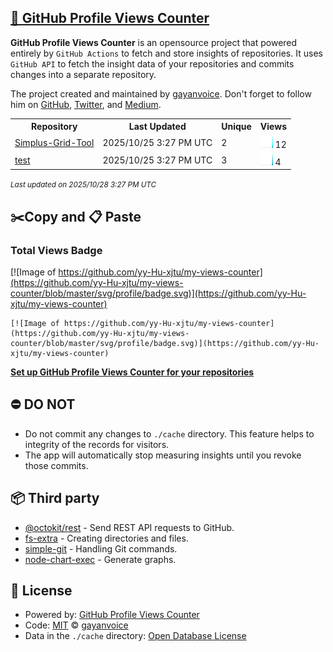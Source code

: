 ## [🚀 GitHub Profile Views Counter](https://github.com/gayanvoice/github-profile-views-counter)
**GitHub Profile Views Counter** is an opensource project that powered entirely by  `GitHub Actions` to fetch and store insights of repositories.
It uses `GitHub API` to fetch the insight data of your repositories and commits changes into a separate repository.

The project created and maintained by [gayanvoice](https://github.com/gayanvoice). Don't forget to follow him on [GitHub](https://github.com/gayanvoice), [Twitter](https://twitter.com/gayanvoice), and [Medium](https://gayanvoice.medium.com/).

<table>
	<tr>
		<th>
			Repository
		</th>
		<th>
			Last Updated
		</th>
		<th>
			Unique
		</th>
		<th>
			Views
		</th>
	</tr>
	<tr>
		<td>
			<a href="https://github.com/yy-Hu-xjtu/my-views-counter/tree/master/readme/1084707163/year.md">
				Simplus-Grid-Tool
			</a>
		</td>
		<td>
			2025/10/25 3:27 PM UTC
		</td>
		<td>
			2
		</td>
		<td>
			<img alt="Response time graph" src="https://github.com/yy-Hu-xjtu/my-views-counter/raw/master/graph/1084707163/small/year.png" height="20"> 12
		</td>
	</tr>
	<tr>
		<td>
			<a href="https://github.com/yy-Hu-xjtu/my-views-counter/tree/master/readme/1084704624/year.md">
				test
			</a>
		</td>
		<td>
			2025/10/25 3:27 PM UTC
		</td>
		<td>
			3
		</td>
		<td>
			<img alt="Response time graph" src="https://github.com/yy-Hu-xjtu/my-views-counter/raw/master/graph/1084704624/small/year.png" height="20"> 4
		</td>
	</tr>
</table>

<small><i>Last updated on 2025/10/28 3:27 PM UTC</i></small>

## ✂️Copy and 📋 Paste
### Total Views Badge
[![Image of https://github.com/yy-Hu-xjtu/my-views-counter](https://github.com/yy-Hu-xjtu/my-views-counter/blob/master/svg/profile/badge.svg)](https://github.com/yy-Hu-xjtu/my-views-counter)

```readme
[![Image of https://github.com/yy-Hu-xjtu/my-views-counter](https://github.com/yy-Hu-xjtu/my-views-counter/blob/master/svg/profile/badge.svg)](https://github.com/yy-Hu-xjtu/my-views-counter)
```
[**Set up GitHub Profile Views Counter for your repositories**](https://github.com/gayanvoice/github-profile-views-counter)
## ⛔ DO NOT
- Do not commit any changes to `./cache` directory. This feature helps to integrity of the records for visitors.
- The app will automatically stop measuring insights until you revoke those commits.
## 📦 Third party

- [@octokit/rest](https://www.npmjs.com/package/@octokit/rest) - Send REST API requests to GitHub.
- [fs-extra](https://www.npmjs.com/package/fs-extra) - Creating directories and files.
- [simple-git](https://www.npmjs.com/package/simple-git) - Handling Git commands.
- [node-chart-exec](https://www.npmjs.com/package/node-chart-exec) - Generate graphs.
## 📄 License
- Powered by: [GitHub Profile Views Counter](https://github.com/gayanvoice/github-profile-views-counter)
- Code: [MIT](./LICENSE) © [gayanvoice](https://github.com/gayanvoice)
- Data in the `./cache` directory: [Open Database License](https://opendatacommons.org/licenses/odbl/1-0/)